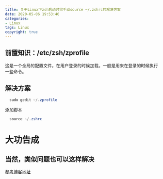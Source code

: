 ```yaml
---
title: 关于Linux下zsh启动时需手动source ~/.zshrc的解决方案
date: 2020-05-06 19:53:46
categories:
- Linux
tags: Linux
copyright: true
---
```

## 前置知识：/etc/zsh/zprofile
这是一个全局的配置文件，在用户登录的时候加载。一般是用来在登录的时候执行一些命令。
## 解决方案

```powershell
  sudo gedit ~/.zprofile
```

添加脚本

```powershell
  source ~/.zshrc
```
# 大功告成
## 当然，类似问题也可以这样解决

[参考博客地址](https://blog.csdn.net/Faiz5z/article/details/80986460)


